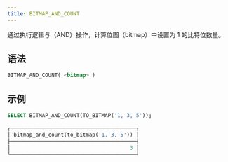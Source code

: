 ```yaml
---
title: BITMAP_AND_COUNT
---
```


通过执行逻辑与（AND）操作，计算位图（bitmap）中设置为 1 的比特位数量。

## 语法

```sql
BITMAP_AND_COUNT( <bitmap> )
```

## 示例

```sql
SELECT BITMAP_AND_COUNT(TO_BITMAP('1, 3, 5'));

┌────────────────────────────────────────┐
│ bitmap_and_count(to_bitmap('1, 3, 5')) │
├────────────────────────────────────────┤
│                                      3 │
└────────────────────────────────────────┘
```
